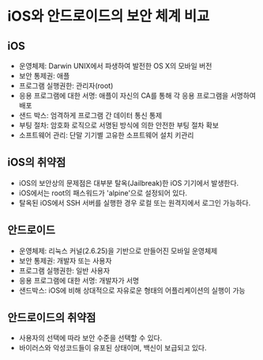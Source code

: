 # iOS와 안드로이드의 보안 체계 비교

## iOS

- 운영체제: Darwin UNIX에서 파생하여 발전한 OS X의 모바일 버전
- 보안 통제권: 애플
- 프로그램 실행권한: 관리자(root)
- 응용 프로그램에 대한 서명: 애플이 자신의 CA를 통해 각 응용 프로그램을 서명하여 배포
- 샌드 박스: 엄격하게 프로그램 간 데이터 통신 통제
- 부팅 절차: 암호화 로직으로 서명된 방식에 의한 안전한 부팅 절차 확보
- 소프트웨어 관리: 단말 기기별 고유한 소프트웨어 설치 키관리


## iOS의 취약점

- iOS의 보안상의 문제점은 대부분 탈옥(Jailbreak)한 iOS 기기에서 발생한다.
- iOS에서는 root의 패스워드가 'alpine'으로 설정되어 있다.
- 탈옥된 iOS에서 SSH 서버를 실행한 경우 로컬 또는 원격지에서 로그인 가능하다.


## 안드로이드

- 운영체제: 리눅스 커널(2.6.25)을 기반으로 만들어진 모바일 운영체제
- 보안 통제권: 개발자 또는 사용자
- 프로그램 실행권한: 일반 사용자
- 응용 프로그램에 대한 서명: 개발자가 서명
- 샌드박스: iOS에 비해 상대적으로 자유로운 형태의 어플리케이션의 실행이 가능


## 안드로이드의 취약점

- 사용자의 선택에 따라 보안 수준을 선택할 수 있다.
- 바이러스와 악성코드들이 유포된 상태이며, 백신이 보급되고 있다.
